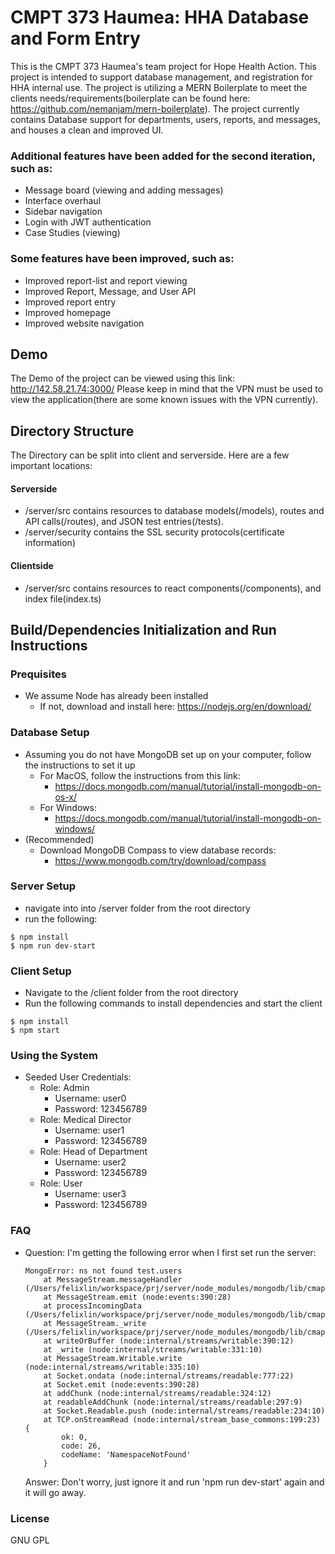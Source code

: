 # CMPT 373 Haumea: HHA Database and Form Entry

This is the CMPT 373 Haumea's team project for Hope Health Action. This project is intended to support database management, and registration for HHA internal use. The project is utilizing a MERN Boilerplate to meet the clients needs/requirements(boilerplate can be found here: https://github.com/nemanjam/mern-boilerplate). The project currently contains Database support for departments, users, reports, and messages, and houses a clean and improved UI. 

### Additional features have been added for the second iteration, such as:
- Message board (viewing and adding messages)
- Interface overhaul
- Sidebar navigation
- Login with JWT authentication
- Case Studies (viewing)

### Some features have been improved, such as:
- Improved report-list and report viewing
- Improved Report, Message, and User API
- Improved report entry
- Improved homepage
- Improved website navigation


## Demo

The Demo of the project can be viewed using this link: http://142.58.21.74:3000/
Please keep in mind that the VPN must be used to view the application(there are some known issues with the VPN currently).

## Directory Structure

The Directory can be split into client and serverside. Here are a few important locations:
#### Serverside
- /server/src contains resources to database models(/models), routes and API calls(/routes), and JSON test entries(/tests). 
- /server/security contains the SSL security protocols(certificate information)
#### Clientside
- /server/src contains resources to react components(/components), and index file(index.ts)

## Build/Dependencies Initialization and Run Instructions

### Prequisites
- We assume Node has already been installed
    - If not, download and install here: https://nodejs.org/en/download/

### Database Setup
- Assuming you do not have MongoDB set up on your computer, follow the instructions to set it up
    - For MacOS, follow the instructions from this link:
        - https://docs.mongodb.com/manual/tutorial/install-mongodb-on-os-x/
    - For Windows:
        - https://docs.mongodb.com/manual/tutorial/install-mongodb-on-windows/
- (Recommended)
    - Download MongoDB Compass to view database records:
        - https://www.mongodb.com/try/download/compass

### Server Setup
- navigate into into /server folder from the root directory
- run the following:
```
$ npm install
$ npm run dev-start
```

### Client Setup
- Navigate to the /client folder from the root directory
- Run the following commands to install dependencies and start the client
```
$ npm install
$ npm start
```

### Using the System
- Seeded User Credentials:
    - Role: Admin
        - Username: user0
        - Password: 123456789
    - Role: Medical Director
        - Username: user1
        - Password: 123456789
    - Role: Head of Department
        - Username: user2
        - Password: 123456789
    - Role: User
        - Username: user3
        - Password: 123456789

### FAQ
- Question: I'm getting the following error when I first set run the server:
    ```
    MongoError: ns not found test.users
        at MessageStream.messageHandler (/Users/felixlin/workspace/prj/server/node_modules/mongodb/lib/cmap/connection.js:299:20)
        at MessageStream.emit (node:events:390:28)
        at processIncomingData (/Users/felixlin/workspace/prj/server/node_modules/mongodb/lib/cmap/message_stream.js:144:12)
        at MessageStream._write (/Users/felixlin/workspace/prj/server/node_modules/mongodb/lib/cmap/message_stream.js:42:5)
        at writeOrBuffer (node:internal/streams/writable:390:12)
        at _write (node:internal/streams/writable:331:10)
        at MessageStream.Writable.write (node:internal/streams/writable:335:10)
        at Socket.ondata (node:internal/streams/readable:777:22)
        at Socket.emit (node:events:390:28)
        at addChunk (node:internal/streams/readable:324:12)
        at readableAddChunk (node:internal/streams/readable:297:9)
        at Socket.Readable.push (node:internal/streams/readable:234:10)
        at TCP.onStreamRead (node:internal/stream_base_commons:199:23) {
            ok: 0,
            code: 26,
            codeName: 'NamespaceNotFound'
        }
    ```
    Answer: Don't worry, just ignore it and run 'npm run dev-start' again and it will go away.
    
### License
GNU GPL 
